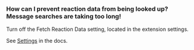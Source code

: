 ### How can I prevent reaction data from being looked up? Message searches are taking too long!

Turn off the Fetch Reaction Data setting, located in the extension settings. 

See [Settings](https://github.com/prathercc/discrub-ext/blob/development/docs/settings.md) in the docs.
